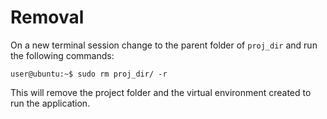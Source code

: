 # Removal

On a new terminal session change to the parent folder of `proj_dir` and run the following commands:

```console
user@ubuntu:~$ sudo rm proj_dir/ -r
```

This will remove the project folder and the virtual environment created to run the application.